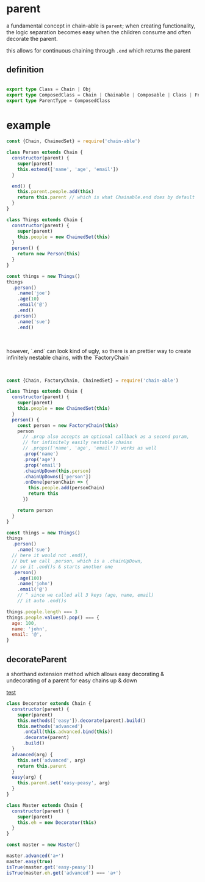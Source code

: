 # parent

a fundamental concept in chain-able is `parent`; when creating functionality, the logic separation becomes easy when the children consume and often decorate the parent.

this allows for continuous chaining through `.end` which returns the parent

## definition

```ts

export type Class = Chain | Obj
export type ComposedClass = Chain | Chainable | Composable | Class | Fn | Obj
export type ParentType = ComposedClass

```

# example

```js
const {Chain, ChainedSet} = require('chain-able')

class Person extends Chain {
  constructor(parent) {
    super(parent)
    this.extend(['name', 'age', 'email'])
  }

  end() {
    this.parent.people.add(this)
    return this.parent // which is what Chainable.end does by default
  }
}

class Things extends Chain {
  constructor(parent) {
    super(parent)
    this.people = new ChainedSet(this)
  }
  person() {
    return new Person(this)
  }
}

const things = new Things()
things
  .person()
    .name('joe')
    .age(10)
    .email('@')
    .end()
  .person()
    .name('sue')
    .end()
```

<br />
<p>
however, `.end` can look kind of ugly, so there is an prettier way to create infinitely nestable chains, with the `FactoryChain`
</p>
<br />


```js
const {Chain, FactoryChain, ChainedSet} = require('chain-able')

class Things extends Chain {
  constructor(parent) {
    super(parent)
    this.people = new ChainedSet(this)
  }
  person() {
    const person = new FactoryChain(this)
    person
      // .prop also accepts an optional callback as a second param,
      // for infinitely easily nestable chains
      // .props(['name', 'age', 'email']) works as well
      .prop('name')
      .prop('age')
      .prop('email')
      .chainUpDown(this.person)
      .chainUpDowns(['person'])
      .onDone(personChain => {
        this.people.add(personChain)
        return this
      })

    return person
  }
}

const things = new Things()
things
  .person()
    .name('sue')
  // here it would not .end(),
  // but we call .person, which is a .chainUpDown,
  // so it .end()s & starts another one
  .person()
    .age(100)
    .name('john')
    .email('@')
    // ^ since we called all 3 keys (age, name, email)
    // it auto .end()s

things.people.length === 3
things.people.values().pop() === {
  age: 100,
  name: 'john',
  email: '@',
}
```
<!-- </details> -->

## decorateParent

a shorthand extension method which allows easy decorating & undecorating of a parent for easy chains up & down

<!-- <details>
<summary</summary>
<summary>
  <span><code>👀  <u>a shorthand extension method which allows easy decorating & undecorating of a parent for easy chains up & down  <a href="#">🔗</a></u></code></span>
</summary> -->

[test](https://github.com/fluents/chain-able/blob/4.0.2/test/parent.js)

```js
class Decorator extends Chain {
  constructor(parent) {
    super(parent)
    this.methods(['easy']).decorate(parent).build()
    this.methods('advanced')
      .onCall(this.advanced.bind(this))
      .decorate(parent)
      .build()
  }
  advanced(arg) {
    this.set('advanced', arg)
    return this.parent
  }
  easy(arg) {
    this.parent.set('easy-peasy', arg)
  }
}

class Master extends Chain {
  constructor(parent) {
    super(parent)
    this.eh = new Decorator(this)
  }
}

const master = new Master()

master.advanced('a+')
master.easy(true)
isTrue(master.get('easy-peasy'))
isTrue(master.eh.get('advanced') === 'a+')
```
